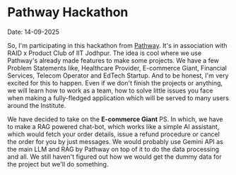 # Pathway Hackathon
Date: 14-09-2025

So, I'm participating in this hackathon from [Pathway](https://pathway.com/framework/). It's in association with RAID x Product Club of IIT Jodhpur. The idea is cool where we use Pathway's already made features to make some projects. We have a few Problem Statements like, Healthcare Provider, E-commerce Giant, Financial Services,  Telecom Operator and EdTech Startup. And to be honest, I'm very excited for this to happen. Even if we don't finish the projects or anything, we will learn how to work as a team, how to solve little issues you face when making a fully-fledged application which will be served to many users around the Institute.

We have decided to take on the **E-commerce Giant** <span class='tooltip' data-tooltip="Problem Statement">PS</span>. In which, we have to make a RAG powered chat-bot, which works like a simple AI assistant, which would fetch your order details, issue a refund procedure or cancel the order for you by just messages. We would probably use Gemini API as the main LLM and RAG by Pathway on top of it to do the data processing and all. We still haven't figured out how we would get the dummy data for the project but we'll do something.
